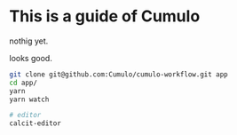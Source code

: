 
# This is a guide of Cumulo

nothig yet.

looks good.

```bash
git clone git@github.com:Cumulo/cumulo-workflow.git app
cd app/
yarn
yarn watch

# editor
calcit-editor
```
